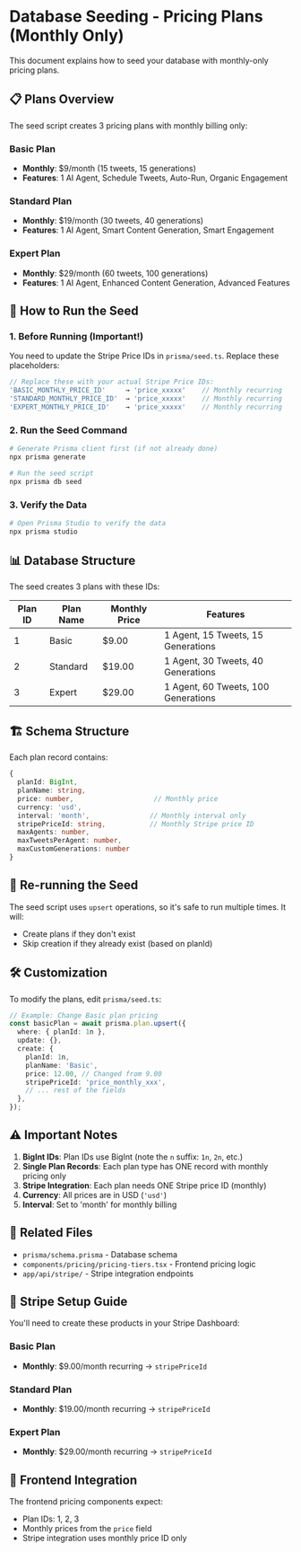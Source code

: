 # Database Seeding - Pricing Plans (Monthly Only)

This document explains how to seed your database with monthly-only pricing plans.

## 📋 Plans Overview

The seed script creates 3 pricing plans with monthly billing only:

### Basic Plan
- **Monthly**: $9/month (15 tweets, 15 generations)
- **Features**: 1 AI Agent, Schedule Tweets, Auto-Run, Organic Engagement

### Standard Plan  
- **Monthly**: $19/month (30 tweets, 40 generations)
- **Features**: 1 AI Agent, Smart Content Generation, Smart Engagement

### Expert Plan
- **Monthly**: $29/month (60 tweets, 100 generations)
- **Features**: 1 AI Agent, Enhanced Content Generation, Advanced Features

## 🚀 How to Run the Seed

### 1. Before Running (Important!)

You need to update the Stripe Price IDs in `prisma/seed.ts`. Replace these placeholders:

```typescript
// Replace these with your actual Stripe Price IDs:
'BASIC_MONTHLY_PRICE_ID'     → 'price_xxxxx'    // Monthly recurring
'STANDARD_MONTHLY_PRICE_ID'  → 'price_xxxxx'    // Monthly recurring
'EXPERT_MONTHLY_PRICE_ID'    → 'price_xxxxx'    // Monthly recurring
```

### 2. Run the Seed Command

```bash
# Generate Prisma client first (if not already done)
npx prisma generate

# Run the seed script
npx prisma db seed
```

### 3. Verify the Data

```bash
# Open Prisma Studio to verify the data
npx prisma studio
```

## 📊 Database Structure

The seed creates 3 plans with these IDs:

| Plan ID | Plan Name | Monthly Price | Features |
|---------|-----------|---------------|----------|
| 1 | Basic | $9.00 | 1 Agent, 15 Tweets, 15 Generations |
| 2 | Standard | $19.00 | 1 Agent, 30 Tweets, 40 Generations |
| 3 | Expert | $29.00 | 1 Agent, 60 Tweets, 100 Generations |

## 🏗 Schema Structure

Each plan record contains:

```typescript
{
  planId: BigInt,
  planName: string,
  price: number,                    // Monthly price
  currency: 'usd',
  interval: 'month',               // Monthly interval only
  stripePriceId: string,           // Monthly Stripe price ID
  maxAgents: number,
  maxTweetsPerAgent: number,
  maxCustomGenerations: number
}
```

## 🔄 Re-running the Seed

The seed script uses `upsert` operations, so it's safe to run multiple times. It will:
- Create plans if they don't exist
- Skip creation if they already exist (based on planId)

## 🛠 Customization

To modify the plans, edit `prisma/seed.ts`:

```typescript
// Example: Change Basic plan pricing
const basicPlan = await prisma.plan.upsert({
  where: { planId: 1n },
  update: {},
  create: {
    planId: 1n,
    planName: 'Basic',
    price: 12.00, // Changed from 9.00
    stripePriceId: 'price_monthly_xxx',
    // ... rest of the fields
  },
});
```

## ⚠ Important Notes

1. **BigInt IDs**: Plan IDs use BigInt (note the `n` suffix: `1n`, `2n`, etc.)
2. **Single Plan Records**: Each plan type has ONE record with monthly pricing only
3. **Stripe Integration**: Each plan needs ONE Stripe price ID (monthly)
4. **Currency**: All prices are in USD (`'usd'`)
5. **Interval**: Set to 'month' for monthly billing

## 🔗 Related Files

- `prisma/schema.prisma` - Database schema
- `components/pricing/pricing-tiers.tsx` - Frontend pricing logic
- `app/api/stripe/` - Stripe integration endpoints

## 📝 Stripe Setup Guide

You'll need to create these products in your Stripe Dashboard:

### Basic Plan
- **Monthly**: $9.00/month recurring → `stripePriceId`

### Standard Plan  
- **Monthly**: $19.00/month recurring → `stripePriceId`

### Expert Plan
- **Monthly**: $29.00/month recurring → `stripePriceId`

## 🔄 Frontend Integration

The frontend pricing components expect:
- Plan IDs: 1, 2, 3
- Monthly prices from the `price` field
- Stripe integration uses monthly price ID only 
